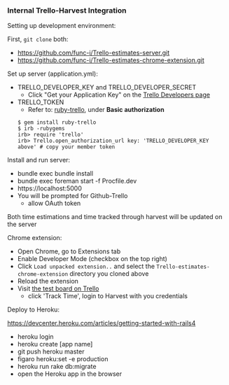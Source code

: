 ### Internal Trello-Harvest Integration

Setting up development environment:

First, `git clone` both:

- https://github.com/func-i/Trello-estimates-server.git
- https://github.com/func-i/Trello-estimates-chrome-extension.git

Set up server (application.yml):

- TRELLO_DEVELOPER_KEY and TRELLO_DEVELOPER_SECRET
  - Click "Get your Application Key" on the [Trello Developers page](https://developers.trello.com/get-started)
- TRELLO_TOKEN
  - Refer to: [ruby-trello](https://github.com/jeremytregunna/ruby-trello), under **Basic authorization**
  ```
  $ gem install ruby-trello
  $ irb -rubygems
  irb> require 'trello'
  irb> Trello.open_authorization_url key: 'TRELLO_DEVELOPER_KEY above' # copy your member token
  ```

Install and run server:

- bundle exec bundle install
- bundle exec foreman start -f Procfile.dev
- https://localhost:5000
- You will be prompted for Github-Trello
    - allow OAuth token

Both time estimations and time tracked through harvest will be updated on the server

Chrome extension:

- Open Chrome, go to Extensions tab
- Enable Developer Mode (checkbox on the top right)
- Click `Load unpacked extension..` and select the `Trello-estimates-chrome-extension` directory you cloned above
- Reload the extension
- Visit [the test board on Trello](https://trello.com/b/aFEoV5fw/test-trello-estimation-tool)
    - click 'Track Time', login to Harvest with you credentials

Deploy to Heroku:

https://devcenter.heroku.com/articles/getting-started-with-rails4
- heroku login
- heroku create [app name]
- git push heroku master
- figaro heroku:set -e production
- heroku run rake db:migrate
- open the Heroku app in the browser
